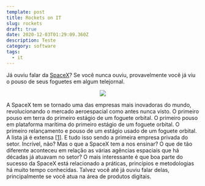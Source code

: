 ```yaml
---
template: post
title: Rockets on IT
slug: rockets
draft: true
date: 2020-12-03T01:29:09.360Z
description: Teste
category: software
tags:
  - it
---
```

Já ouviu falar da [SpaceX](https://www.spacex.com/)? Se você nunca ouviu, provavelmente você já viu o pouso de seus foguetes em algum telejornal.

<p align="center">
  <img src="https://media.giphy.com/media/3ohs4x1nhZMTEdCC08/giphy.gif" />
</p>

A SpaceX tem se tornado uma das empresas mais inovadoras do mundo, revolucionando o mercado aeroespacial como antes nunca visto. O primeiro pouso em terra do primeiro estágio de um foguete orbital. O primeiro pouso em plataforma marítima do primeiro estágio de um foguete orbital. O primeiro relançamento e pouso de um estágio usado de um foguete orbital. A lista já é extensa [
[1]](https://en.wikipedia.org/wiki/SpaceX). E tudo isso sendo a primeira empresa privada do setor. Incrível, não? Mas o que a SpaceX tem a nos ensinar? O que de tão diferente aconteceu em relação as várias agências espaciais que há décadas já atuavam no setor? O mais interessante é que boa parte do sucesso da SpaceX está relacionado a práticas, princípios e metodologias há muito tempo conhecidas. Talvez você até já ouviu falar delas, principalmente se você atua na área de produtos digitais.